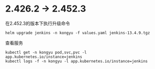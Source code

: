 

# 2.426.2 -> 2.452.3

在2.452.3的版本下执行升级命令

```
helm upgrade jenkins -n kongyu -f values.yaml jenkins-13.4.9.tgz
```

查看服务

```shell
kubectl get -n kongyu pod,svc,pvc -l app.kubernetes.io/instance=jenkins
kubectl logs -f -n kongyu -l app.kubernetes.io/instance=jenkins
```

